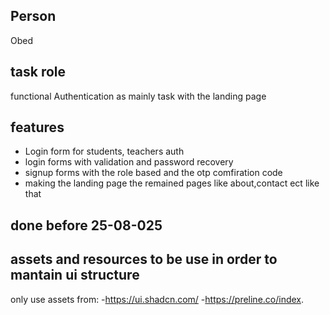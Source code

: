 ## Person
Obed

## task role
 functional Authentication as mainly task with the landing page 

## features
- Login form for students, teachers auth 
- login forms with validation and password recovery 
- signup forms with the role based and the otp comfiration code
- making the landing page the remained pages like about,contact ect like that

## done before 25-08-025
## assets and resources to be use in order to mantain ui structure 

only use assets from:
-https://ui.shadcn.com/
-https://preline.co/index.
